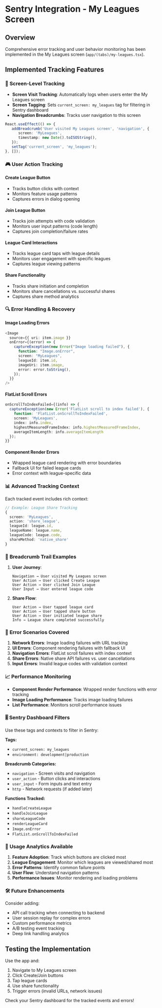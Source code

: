 # Sentry Integration - My Leagues Screen

## Overview

Comprehensive error tracking and user behavior monitoring has been implemented in the My Leagues screen (`app/(tabs)/my-leagues.tsx`).

## Implemented Tracking Features

### 🎯 **Screen-Level Tracking**

- **Screen Visit Tracking**: Automatically logs when users enter the My Leagues screen
- **Screen Tagging**: Sets `current_screen: my_leagues` tag for filtering in Sentry dashboard
- **Navigation Breadcrumbs**: Tracks user navigation to this screen

```typescript
React.useEffect(() => {
   addBreadcrumb('User visited My Leagues screen', 'navigation', {
      screen: 'MyLeagues',
      timestamp: new Date().toISOString(),
   });
   setTag('current_screen', 'my_leagues');
}, []);
```

### 🎮 **User Action Tracking**

#### Create League Button

- Tracks button clicks with context
- Monitors feature usage patterns
- Captures errors in dialog opening

#### Join League Button

- Tracks join attempts with code validation
- Monitors user input patterns (code length)
- Captures join completion/failure rates

#### League Card Interactions

- Tracks league card taps with league details
- Monitors user engagement with specific leagues
- Captures league viewing patterns

#### Share Functionality

- Tracks share initiation and completion
- Monitors share cancellations vs. successful shares
- Captures share method analytics

### 🔍 **Error Handling & Recovery**

#### Image Loading Errors

```typescript
<Image
  source={{ uri: item.image }}
  onError={(error) => {
    captureException(new Error("Image loading failed"), {
      function: "Image.onError",
      screen: "MyLeagues",
      leagueId: item.id,
      imageUri: item.image,
      error: error.toString(),
    });
  }}
/>
```

#### FlatList Scroll Errors

```typescript
onScrollToIndexFailed={(info) => {
  captureException(new Error('FlatList scroll to index failed'), {
    function: 'FlatList.onScrollToIndexFailed',
    screen: 'MyLeagues',
    index: info.index,
    highestMeasuredFrameIndex: info.highestMeasuredFrameIndex,
    averageItemLength: info.averageItemLength
  });
}}
```

#### Component Render Errors

- Wrapped league card rendering with error boundaries
- Fallback UI for failed league cards
- Error context with league-specific data

### 📊 **Advanced Tracking Context**

Each tracked event includes rich context:

```typescript
// Example: League Share Tracking
{
  screen: 'MyLeagues',
  action: 'share_league',
  leagueId: league.id,
  leagueName: league.name,
  leagueCode: league.code,
  shareMethod: 'native_share'
}
```

### 🎯 **Breadcrumb Trail Examples**

1. **User Journey**:

   ```
   Navigation → User visited My Leagues screen
   User Action → User clicked Create League
   User Action → User clicked Join League
   User Input → User entered league code
   ```

2. **Share Flow**:
   ```
   User Action → User tapped league card
   User Action → User tapped share button
   User Action → User initiated league share
   Info → League share completed successfully
   ```

### 🚨 **Error Scenarios Covered**

1. **Network Errors**: Image loading failures with URL tracking
2. **UI Errors**: Component rendering failures with fallback UI
3. **Navigation Errors**: FlatList scroll failures with index context
4. **Share Errors**: Native share API failures vs. user cancellations
5. **Input Errors**: Invalid league codes with validation context

### 📈 **Performance Monitoring**

- **Component Render Performance**: Wrapped render functions with error tracking
- **Image Loading Performance**: Tracks image loading failures
- **List Performance**: Monitors scroll performance issues

### 🎚️ **Sentry Dashboard Filters**

Use these tags and contexts to filter in Sentry:

**Tags:**

- `current_screen: my_leagues`
- `environment: development|production`

**Breadcrumb Categories:**

- `navigation` - Screen visits and navigation
- `user_action` - Button clicks and interactions
- `user_input` - Form inputs and text entry
- `http` - Network requests (if added later)

**Functions Tracked:**

- `handleCreateLeague`
- `handleJoinLeague`
- `shareLeagueCode`
- `renderLeagueCard`
- `Image.onError`
- `FlatList.onScrollToIndexFailed`

### 🔧 **Usage Analytics Available**

1. **Feature Adoption**: Track which buttons are clicked most
2. **League Engagement**: Monitor which leagues are viewed/shared most
3. **Error Patterns**: Identify common failure points
4. **User Flow**: Understand navigation patterns
5. **Performance Issues**: Monitor rendering and loading problems

### 🛠️ **Future Enhancements**

Consider adding:

- API call tracking when connecting to backend
- User session replay for complex errors
- Custom performance metrics
- A/B testing event tracking
- Deep link handling analytics

## Testing the Implementation

Use the app and:

1. Navigate to My Leagues screen
2. Click Create/Join buttons
3. Tap league cards
4. Use share functionality
5. Trigger errors (invalid URLs, network issues)

Check your Sentry dashboard for the tracked events and errors!

